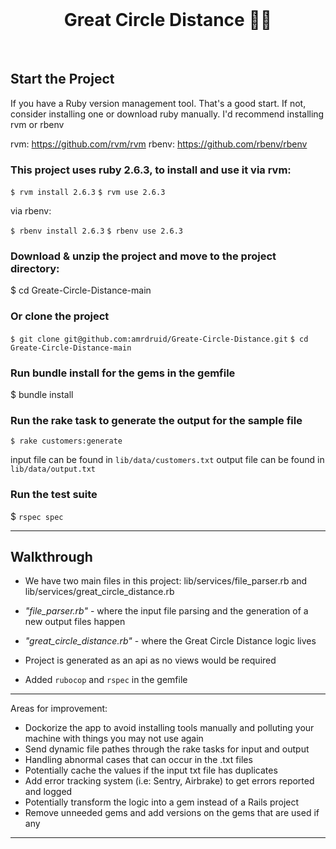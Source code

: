 <div align="center">
  <br>
  <h1>Great Circle Distance 👨‍💻</h1>
</div>
<br>


## Start the Project

If you have a Ruby version management tool. That's a good start. If not, consider installing one or download ruby manually. I'd recommend installing rvm or rbenv

rvm: https://github.com/rvm/rvm
rbenv: https://github.com/rbenv/rbenv

### This project uses ruby 2.6.3, to install and use it via rvm: 

`$ rvm install 2.6.3`
`$ rvm use 2.6.3`

via rbenv: 

`$ rbenv install 2.6.3`
`$ rbenv use 2.6.3`

### Download & unzip the project and move to the project directory: 

$ cd Greate-Circle-Distance-main

### Or clone the project

`$ git clone git@github.com:amrdruid/Greate-Circle-Distance.git`
`$ cd Greate-Circle-Distance-main`

### Run bundle install for the gems in the gemfile 

$ bundle install

### Run the rake task to generate the output for the sample file

`$ rake customers:generate`

input file can be found in `lib/data/customers.txt`
output file can be found in `lib/data/output.txt`

### Run the test suite

$ `rspec spec`

--- 

## Walkthrough

- We have two main files in this project: lib/services/file_parser.rb and lib/services/great_circle_distance.rb

- *"file_parser.rb"* - where the input file parsing and the generation of a new output files happen

-  *"great_circle_distance.rb"* - where the Great Circle Distance logic lives 

- Project is generated as an api as no views would be required

- Added `rubocop` and `rspec` in the gemfile

--- 

Areas for improvement: 

- Dockorize the app to avoid installing tools manually and polluting your machine with things you may not use again
- Send dynamic file pathes through the rake tasks for input and output
- Handling abnormal cases that can occur in the .txt files
- Potentially cache the values if the input txt file has duplicates
- Add error tracking system (i.e: Sentry, Airbrake) to get errors reported and logged
- Potentially transform the logic into a gem instead of a Rails project
- Remove unneeded gems and add versions on the gems that are used if any

---
